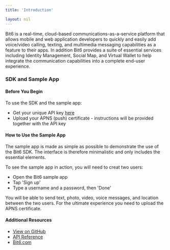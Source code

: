 ```yaml
---
title: 'Introduction'

layout: nil
---
```


Bit6 is a real-time, cloud-based communications-as-a-service platform that allows mobile and web application developers to quickly and easily add voice/video calling, texting, and multimedia messaging capabilities as a feature to their apps. In addition Bit6 provides a suite of essential services including Identity Management, Social Map, and Virtual Wallet to help integrate the communication capabilities into a complete end-user experience.

### SDK and Sample App

#### Before You Begin
To use the SDK and the sample app:

* Get your unique API key [here](http://bit6.com/contact/)
* Upload your APNS (push) certificate - instructions will be provided together with the API key

#### How to Use the Sample App
The sample app is made as simple as possible to demonstrate the use of the Bit6 SDK. The interface is therefore minimalistic and only includes the essential elements.

To see the sample app in action, you will need to creat two users:

* Open the Bit6 sample app
* Tap 'Sign up'
* Type a username and a password, then 'Done'

You will be able to send text, photo, video, voice messages, and location between the two users. For the ultimate experience you need to upload the APNS certificate.

#### Additional Resources
* [View on GitHub](http://github.com/bit6/bit6-ios-sdk/)
* [API Reference](http://bit6.github.io/bit6-ios-sdk/api/)
* [Bit6.com](http://bit6.com)
